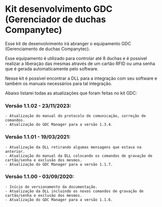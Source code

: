 <h1> Kit desenvolvimento GDC (Gerenciador de duchas Companytec)</h1>
<p>Esse kit de desenvolvimento irá abranger o equipamento GDC (Gerenciamento de duchas Companytec).</p>
<p>Esse equipamento é utilizado para controlar até 8 duchas e é possível realizar a liberação das mesmas através de um cartão RFID ou uma senha que é gerada automaticamente pelo software.</p>
<p>Nesse kit é possível encontrar a DLL para a integração com seu software e também os manuais necessários para tal integração.</p>
<p>Abaixo listarei todas as atualizações que foram feitas no kit GDC:</p>

### Versão 1.1.02 - 23/11/2023:
```
- Atualização do manual do protocolo de comunicação, correção de comandos.
- Atualização do GDC Manager para a versão 1.3.4.
```
### Versão 1.1.01 - 19/03/2021:
```
- Atualização da DLL retirando algumas mensagens que estava na anterior.
- Atualização do manual da DLL colocando os comandos de gravação de cartão/senha e exclusão dos mesmos.
- Atualização do GDC Manager para a versão 1.1.7.
```
### Versão 1.1.00 - 03/09/2020:
```
- Início do versionamento da documentação.
- Atualização da DLL incluindo os novos comandos de gravação de cartão/senha e exclusão dos mesmos.
- Atualização do GDC Manager para a versão 1.1.6.
```
